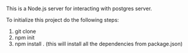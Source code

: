This is a Node.js server for interacting with postgres server. 

To initialize this project do the following steps:

1. git clone <project repo> 
2. npm init
3. npm install . (this will install all the dependencies from package.json)

